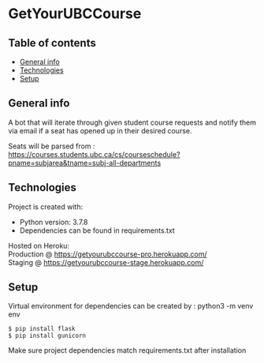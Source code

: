 # GetYourUBCCourse

## Table of contents
* [General info](#general-info)
* [Technologies](#technologies)
* [Setup](#setup)

## General info
A bot that will iterate through given student course requests and notify them via email if a seat has opened up
in their desired course.

Seats will be parsed from :  
https://courses.students.ubc.ca/cs/courseschedule?pname=subjarea&tname=subj-all-departments
	
## Technologies
Project is created with:
* Python version: 3.7.8
* Dependencies can be found in requirements.txt

Hosted on Heroku:  
Production @ https://getyourubccourse-pro.herokuapp.com/  
Staging @ https://getyourubccourse-stage.herokuapp.com/
	
## Setup
Virtual environment for dependencies can be created by : python3 -m venv env

```
$ pip install flask
$ pip install gunicorn
```

Make sure project dependencies match requirements.txt after installation
